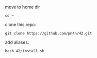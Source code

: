 move to home dir
```
cd ~
```
clone this repo:
```
git clone https://github.com/pn4n/42.git
```
add aliases:
```
bash 42/install.sh
```
